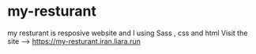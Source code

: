 # my-resturant
my resturant is resposive website and I using Sass , css and html 
Visit the site --> https://my-resturant.iran.liara.run

